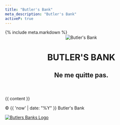 ```yaml
---
title: "Butler's Bank"
meta_description: "Butler's Bank"
activeP: true
---
```

<!DOCTYPE html>
<html>
  <head>
    <meta charset="utf-8">
    <title>{{ page.title }}</title>
    {% include meta.markdown %}
    <link rel="stylesheet" href="{{ '/assets/css/normalize.css' | relative_url }}">
    <link rel="stylesheet" href="{{ '/assets/css/main.css' | relative_url }}">
    <link rel="stylesheet" href="{{ '/assets/css/responsive.css' | relative_url }}">
    <meta name="viewport" content="width=device-width, initial-scale=1.0">
  </head>
  <body>
    <header style="background:none;border:none;">
      <a href="{{ '/portfolio' | relative_url }}" id="logo_home" style="text-decoration:none; margin-top: 50px;">
        <img class="logo_main" src="{{ '/assets/images/butlersbank-logo.png' | relative_url }}" alt="Butler's Bank"/>
        <div id="name_home">
          <div id="logo_top"><h1>BUTLER'S BANK</h1></div>
          <h2>Ne me quitte pas.</h2>
        </div>
      </a>
      <div class="clearfix"></div>
    </header>
    <div id="wrapper">
      {{ content }}
      <!-- stick footer-->
      <div class="push"></div>
    </div><!--/.wrapper-->
    <footer>
      <p>&copy; {{ 'now' | date: "%Y" }} Butler's Bank</p>
      <a href="{{ '/contact' | relative_url }}"><img src="{{ '/assets/images/butlersbank-logo.png' | relative_url }}" alt="Butlers Banks Logo" class="social-icon"></a>
    </footer>
    <!-- Google tag (gtag.js) -->
    <!-- End Google tag -->
    <!-- Google tag (gtag.js) -->
    <!-- End Google tag -->
  </body>
</html>
